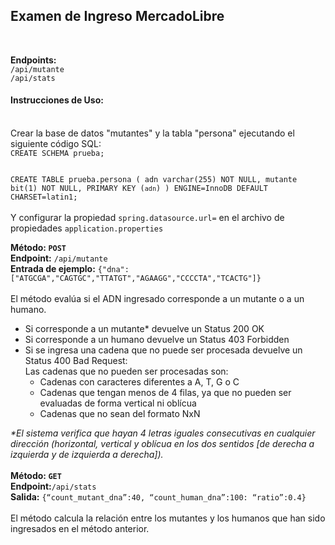 <h2>Examen de Ingreso MercadoLibre</h2>
<br />

<p><strong>Endpoints:</strong>
<br>
<code>/api/mutante</code>
<br />
<code>/api/stats</code>
</p>
<p>
<h4>Instrucciones de Uso:</h4>
<br />
Crear la base de datos "mutantes" y la tabla "persona" ejecutando el siguiente código SQL:
<br />
<code>CREATE SCHEMA prueba;

CREATE TABLE prueba.persona (
  adn varchar(255) NOT NULL,
  mutante bit(1) NOT NULL,
  PRIMARY KEY (`adn`)
) ENGINE=InnoDB DEFAULT CHARSET=latin1;
</code>
<br />
<br />
Y configurar la propiedad <code>spring.datasource.url=</code> en el archivo de propiedades <code>application.properties</code>
<br />

<strong>Método: <code>POST</code></strong> <br />
<strong>Endpoint:</strong> <code>/api/mutante</code> <br />
<strong>Entrada de ejemplo:</strong> <code>{"dna":["ATGCGA","CAGTGC","TTATGT","AGAAGG","CCCCTA","TCACTG"]}</code> <br />
<br>
El método evalúa si el ADN ingresado corresponde a un mutante o a un humano. <br />
<ul>
<li>Si corresponde a un mutante* devuelve un Status 200 OK</li>
<li>Si corresponde a un humano devuelve un Status 403 Forbidden </li>
<li>Si se ingresa una cadena que no puede ser procesada devuelve un Status 400 Bad Request:<br />
  Las cadenas que no pueden ser procesadas son:
  <ul>
    <li>Cadenas con caracteres diferentes a A, T, G o C</li>
    <li>Cadenas que tengan menos de 4 filas, ya que no pueden ser evaluadas de forma vertical ni oblícua</li>
    <li>Cadenas que no sean del formato NxN</li>
  </ul>
  </li>
</ul>
<em>*El sistema verifica que hayan 4 letras iguales consecutivas en cualquier dirección (horizontal, vertical y oblícua en los dos sentidos [de derecha a izquierda y de izquierda a derecha]).</em>
<br />
<br>
<strong>Método: <code>GET</code></strong><br />
<strong>Endpoint:</strong><code>/api/stats</code><br />
<strong>Salida:</strong> <code>{“count_mutant_dna”:40, “count_human_dna”:100: “ratio”:0.4}</code><br />
<br>
El método calcula la relación entre los mutantes y los humanos que han sido ingresados en el método anterior.
</p>
